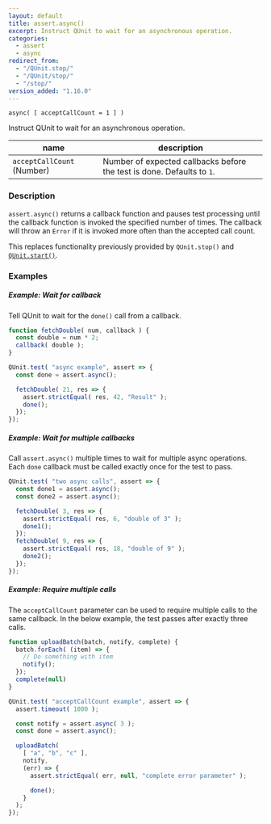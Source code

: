 ```yaml
---
layout: default
title: assert.async()
excerpt: Instruct QUnit to wait for an asynchronous operation.
categories:
  - assert
  - async
redirect_from:
  - "/QUnit.stop/"
  - "/QUnit/stop/"
  - "/stop/"
version_added: "1.16.0"
---
```


`async( [ acceptCallCount = 1 ] )`

Instruct QUnit to wait for an asynchronous operation.

| name | description |
|------|-------------|
| `acceptCallCount` (Number) | Number of expected callbacks before the test is done. Defaults to `1`. |

### Description

`assert.async()` returns a callback function and pauses test processing until the callback function is invoked the specified number of times. The callback will throw an `Error` if it is invoked more often than the accepted call count.

This replaces functionality previously provided by `QUnit.stop()` and [`QUnit.start()`](../QUnit/start.md).

### Examples

##### Example: Wait for callback

Tell QUnit to wait for the `done()` call from a callback.

```js
function fetchDouble( num, callback ) {
  const double = num * 2;
  callback( double );
}

QUnit.test( "async example", assert => {
  const done = assert.async();

  fetchDouble( 21, res => {
    assert.strictEqual( res, 42, "Result" );
    done();
  });
});
```
##### Example: Wait for multiple callbacks

Call `assert.async()` multiple times to wait for multiple async operations. Each `done` callback must be called exactly once for the test to pass.

```js
QUnit.test( "two async calls", assert => {
  const done1 = assert.async();
  const done2 = assert.async();

  fetchDouble( 3, res => {
    assert.strictEqual( res, 6, "double of 3" );
    done1();
  });
  fetchDouble( 9, res => {
    assert.strictEqual( res, 18, "double of 9" );
    done2();
  });
});
```

##### Example: Require multiple calls

The `acceptCallCount` parameter can be used to require multiple calls to the same callback. In the below example, the test passes after exactly three calls.

```js
function uploadBatch(batch, notify, complete) {
  batch.forEach( (item) => {
    // Do something with item
    notify();
  });
  complete(null)
}

QUnit.test( "acceptCallCount example", assert => {
  assert.timeout( 1000 );

  const notify = assert.async( 3 );
  const done = assert.async();

  uploadBatch(
    [ "a", "b", "c" ],
    notify,
    (err) => {
      assert.strictEqual( err, null, "complete error parameter" );

      done();
    }
  );
});
```

